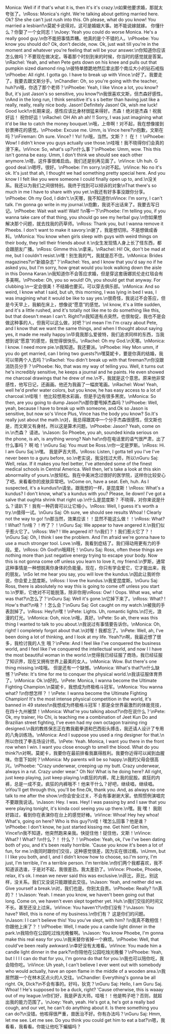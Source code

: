 Monica: Well if if that's what it is, then it's it's crazy.\n如果他要求婚，那就太夸张了。\nRoss: Monica's right. We're talking about getting married here. Ok? She she can't just rush into this. Oh please, what do you know! You married a lesbian!\n莫妮卡说得对。这可是婚姻大事。她不能说嫁就嫁。 你懂什么？你娶了一个女同志！\nJoey: Yeah you could do worse Monica. He's a really good guy.\n你不能把事情弄糟。他真的是个不错的人。\nPhoebe: You know you should do? Ok, don't decide, now. Ok, just wait till you're in the moment and whatever you're feeling that will be your answer.\n你知道你应该怎么做吗？不要现在做决定。等着那个时刻到来的时候，你当时的感觉就是答案。\nRachel: Yeah, and when Pete gets down on his knee and pulls out that pumpkin sized diamond ring.\n彼特单膝跪地然后拿出那个南瓜大小的钻石戒指\nPhoebe: All right. I gotta go. I have to break up with Vince.\n好了。我要走了。我要去跟文斯分手。\nChandler: Oh, so you're going with the teacher, huh?\n哦，你选了那个老师？\nPhoebe: Yeah, I like Vince a lot, you know? But, it's just Jason's so sensitive, you know?\n我很喜欢文斯，但杰森好感性。\nAnd in the long run, I think sensitive it's s s better than having just like a really, really, really nice body. Jason! Definitely Jason! Ok, wish me luck! Good luck!\n长期来说，感性应该比身材很猛来得好。杰森！绝对是杰森！祝我好运！ 祝你好运！\nRachel: OH Ah ah ah! !! Sorry, I was just imagining what it'd be like to catch the money bouquet.\n哦，上帝啊！对不起，我在想像接到钞票捧花的感觉。\nPhoebe: Excuse me. Umm, is Vince here?\n抱歉，文斯在吗？\nFireman: Oh sure. Vince? ! Yo! !\n哦，当然。文斯？！ 在！！\nPhoebe: Wow! I didn't know you guys actually use those.\n哇哦！我不晓得你们会真的滑下来。\nVince: So, what's up?\n什么事？\nPhoebe: Umm, wow. This this isn't gonna be easy. Umm, I don't think we should see each other anymore.\n嗯，这件事很难启齿。我们还是别再见面了。\nVince: Uh huh. G good deal.\n嗯哼。很好。\nPhoebe: I'm sorry.\n对不起。\nVince: No no it's ok. It's just that ah, I thought we had something pretty special here. And you know I I felt like you were someone I could finally open up to, and.\n没关系。我还以为我们之间很特别。我终于找到可以倾诉的对象\nThat there's so much in me I have to share with you yet.\n我还有好多事没跟你分享。\nPhoebe: Oh my God, I didn't.\n天哪，我不知道你\nVince: I'm sorry, I can't talk. I'm gonna go write in my journal.\n抱歉，我说不出话来了。我要去写日记。\nPhoebe: Wait wait wait! Wait! !\n等一下\nPhoebe: I'm telling you, if you wanna take care of that thing, you should go see my herbal guy.\n你如果想解决那个问题，就去找我的药草师。\nRoss: Thank you, but I wanna remove it Pheebs. I don't want to make it savory.\n谢了，我是想切除。不是想做成香料。\nMonica: You know when girls sleep with guys with weird things on their body, they tell their friends about it.\n女生发现情人身上长了怪东西，都会跟朋友广播。\nRoss: Gimme this.\n拿来。\nRachel: Hi! Ok, don't be mad at me, but I couldn't resist.\n嘿！别生我的气，我就是忍不住。\nMonica: Brides magazines?\n“新娘杂志”？\nRachel: Yes, and I know that you'd say no if he asked you, but I'm sorry, how great would you look walking down the aisle in this Donna Karan.\n我知道你不会答应求婚，但是穿这套唐娜凯伦走红毯会有多美啊。\nPhoebe: Oh, you so would! Oh, you should get that anyway. For clubbing.\n一定会很美！不结婚也要买。可以穿去俱乐部。\nMonica: And so weird, I know what I said, but uh, this morning, I was lying in bed I was, I was imagining what it would be like to say yes.\n很奇怪，我说过不会答应，但是今天早上，我躺在床上，想像说“愿意”的感觉。\nI know, it's a little sudden, and it's a little rushed, and it's totally not like me to do something like this, but that doesn't mean I can't. Right?\n我知道有点突然，也很匆促，我也不是会做这种事的人，但我可以这么做，对吧？\nI mean I'm I'm crazy about Pete, and I know that we want the same things, and when I thought about saying yes, it made me really happy.\n毕竟我那么爱彼特，我们追求同样的东西，当我想到说“愿意”的感觉，我觉得很快乐。\nRachel: Oh my God.\n天哪。\nMonica: I know. I need more pie.\n我知道。我还要派。\nPhoebe: Hey Mon umm, if you do get married, can I bring two guests?\n嘿莫妮卡，要是你真的结婚，我可以带两个人去吗？\nRachel: You didn't break up with that fireman?\n你没跟消防员分手？\nPhoebe: No, that was my way of telling you. Well, it turns out he's incredibly sensitive, he keeps a journal and he paints. He even showed me charcoal drawings that he drew of me.\n不，我就是这个意思。原来他非常感性，他写日记，还画画。他还为我画了一幅炭笔画。\nRachel: Wow! Yeah, well he'd prefer water colors, but you know, he has easy access to a lot of charcoal.\n哇哦！ 他比较想用水彩画，但是手边有很多黑炭。\nMonica: So then, are you going to dump Jason?\n那你要甩掉杰森吗？\nPhoebe: Well, yeah, because I have to break up with someone, and.Ok so Jason is sensitive, but now so's Vince Plus, Vince has the body you know? So.It's really just about the math.\n对，我总得跟其中一个分手杰森很感性，但文斯也是，而文斯又有身材。所以这是算术问题。\nPhoebe: Jason? Yeah, come on in.\n杰森？ 请进。\nJason: So Phoebe, you ah, sounded kinda serious on the phone, is ah, is anything wrong? Nah ha!\n你在电话里的语气很严肃，出了什么事吗？ 啊 哈！\nGuru Saj: You must be Ross.\n你一定是罗斯。\nRoss: Hi. I am Guru Saj.\n嘿。 我是萨吉大师。\nRoss: Listen, I gotta tell you I've I've never been to a guru before, so.\n老实说，我没找过大师，所以\nGuru Saj: Well, relax. If it makes you feel better, I've attended some of the finest medical schools in Central America. Well then, let's take a look at this skin abnormality of yours.\n放轻松。我在中美洲念过很好的医学院，这样你比较安心了吧。来看看你的皮肤异常吧。\nCome on, have a seat. Eeh, huh. As I suspected, it's a kundus!\n请坐。跟我想的一样，是昆度斯！\nRoss: What's a kundus? I don't know, what's a kundus with you? Please, lie down! I've got a salve that oughta shrink that right up.\n什么是昆度斯？ 不晓得，对你来说是什么？请趴下！我有一种药膏可以让它缩小。\nRoss: Well, I guess it's worth a try.\n值得一试。\nGuru Saj: Oh sure, we should see results Whoa! ! Clearly not the way to go! !\n那当然，效果应该！！显然不能这么做！！\nRoss: What? ! What? !\n啥？！咋了？！\nGuru Saj: We appear to have angered it.\n我们似乎惹火它了。\nRoss: We? ! We angered it? !\n我们？！我们惹火它了？！\nGuru Saj: Oh, I think I see the problem. And I'm afraid we're gonna have to use a much stronger tool. Love.\n哦，我看到症结了。我们得动用更有力的手段。爱。\nRoss: Oh God!\n哦拜托！\nGuru Saj: Ross, often these things are nothing more than just negative energy trying to escape your body. Now this is not gonna come off unless you learn to love it, my friend.\n罗斯，通常这种事情是一种想脱离你身体的负能量。现在，你只有学会爱它，它才能出来，我的朋友。\nSo let me hear you say, you will love the kundus.\n因此让我听你说，你会爱上昆度斯。\nRoss: I love the kundus.\n我爱昆度斯。\nGuru Saj: Ross, there is absolutely no way this is going to come off unless you start to.\n罗斯，它绝对不可能脱落，除非你用\nRoss: Ow! ! Oops. What was, what was that?\n怎么了？\nGuru Saj: Well it's gone.\n它掉下来了。\nRoss: What? ! How's that?\n啥？！怎么会？\nGuru Saj: Got caught on my watch.\n被我的手表刮掉了。\nRoss: Hey!\n嘿！\nPete: Lights. Uh, romantic lights.\n灯光，浪漫的灯光。\nMonica: Ooh, nice.\n哦，真好。\nPete: So ah, there was this thing I wanted to talk to you about.\n我说过有事情要告诉你。\nMonica: Oh, right! I completely forgot about that.\n对喔！我都忘了。\nPete: Well, ah, I've been doing a lot of thinking, and I look at my life. Yeah?\n啊，我最近想了很多，我检讨我的人生 哦？\nPete: And I feel like I've conquered the business world, and I feel like I've conquered the intellectual world, and now I I have the most beautiful woman in the world.\n觉得我已经征服了商场，我已经征服了知识界，现在又拥有世界上最美的女人。\nMonica: Wow. But there's one thing missing.\n哇哦。 但是还有一个缺憾。\nMonica: What's that?\n什么缺憾？\nPete: It's time for me to conquer the physical world.\n我该征服体育界了。\nMonica: Ok.\n好的。\nPete: Monica, I wanna become the Ultimate Fighting Champion.\n莫妮卡，我想成为终极格斗冠军。\nMonica: You wanna what? !\n你想怎样？！\nPete: I wanna become the Ultimate Fighting Champion! It's the most intense physical competition in the world, it's banned in 49 states!\n我想成为终极格斗冠军！那是全世界最激烈的体能竞技，在四十九州被禁！\nMonica: What're you talking about?\n你在说什么？\nPete: Ok, my trainer, Ho Chi, is teaching me a combination of Jeet Kun Do and Brazilian street fighting, I've even had my own octagon training ring designed.\n我的教练保志正在教我截拳道和巴西街头搏击，我还请人设计了专用的八角训练场。\nMonica: And I suppose you used a ring designer for that.\n所以你找了拳击场设计师。\nPete: Yeah. Monica, I want you there in the front row when I win. I want you close enough to smell the blood. What do you think?\n对啊。莫妮卡，我要你在最前排看我赢得胜利。我要你近得可以闻到血腥味。你意下如何？\nMonica: My parents will be so happy.\n我的父母会很高兴。\nPhoebe: "Crazy underwear, creeping up my butt. Crazy underwear, always in a rut. Crazy under wear." Oh No! What is he doing here? All right, just keep playing, just keep playing.\n疯狂的内裤，爬上我的屁股。疯狂的内裤，总是一成不变。疯狂的内裤哦不！他来干什么？好吧，继续唱，继续唱。\nYou'll get through this, you'll be fine.Ok, thank you. And, as always no one talk to me after the show.\n你会安全过关，不会有事谢谢大家。依照惯例演唱完不要跟我说话。\nJason: Hey. I was. Hey! I was passing by and I saw that you were playing tonight, it's kinda cool seeing you up there.\n嘿。我 嘿！ 我刚好路过，看到你在表演你在台上的感觉好棒。\nVince: Whoa! Hey hey whoa! What's, going on here? Who is this guy?\n哇！嘿怎么回事？他是谁？\nPhoebe: I don't know, he just started kissing me. Get him! Get him, Vince!\n我不知道，他突然跑来亲我。快捉住他！捉住他，文斯！\nVince: What? ! What? !\n什么？！ 什么？！\nPhoebe: Yeah, ok, I've I've been dating both of you, and it's been really horrible. 'Cause you know it's been a lot of fun, for me.\n我同时跟你们交往，这种感觉很差，因为实在很过瘾。\nUmm, but I I like you both, and I, and I didn't know how to choose, so.I'm sorry, I'm just, I'm terrible, I'm a terrible person. I'm terrible.\n你们两个我都喜欢，我不知道该选谁，于是对不起，我很差劲。我太差劲了。\nVince: Phoebe, Phoebe, relax, it's ok. I mean we never said this was exclusive.\n菲比，菲比，别这样，没关系。我们又没说只能跟彼此交往。\nJason: Yeah, and neither did we. Give yourself a break.\n对，我们也是。你别太自责。\nPhoebe: Really? !\n真的？！\nJason: Yeah. I mean you know, we haven't been going out that long. Come on, we haven't even slept together yet. Huh.\n我们交往的时间又不长。甚至还没上过床。\nVince: You haven't?\n你们没有？\nJason: You have? Well, this is none of my business.\n你们有？ 这是你们的问题。\nJason: I I can't believe this! You you've slept, with him? !\n我真不敢相信！你跟他上床了？！\nPhoebe: Well, I made you a candle light dinner in the park.\n我陪你在公园吃过烛光晚餐啊。\nJason: You know Phoebe, I'm gonna make this real easy for you.\n我来替你省掉一个麻烦。\nPhoebe: Well, that could've been really awkward.\n幸好没有太难看。\nVince: You made him a candle light dinner in the park?\n你陪他在公园吃烛光晚餐？\nPhoebe: Yeah, but I I I I can do that for you, I'm gonna do that for you.\n我也可以陪你吃，我会陪你吃。\nVince: Uh yeah, I can't believe I ever went out with somebody who would actually, have an open flame in the middle of a wooden area.\n我居然跟一个在林木区点火的人交往。\nChandler: Everything's gonna be all right. Ok, Dick?\n不会有事的。好吗，狄克？\nGuru Saj: Hello, I am Guru Saj. Whoa! ! He's supposed to be a duck, right? 'Cause otherwise, this is waaay out of my league.\n你们好，我是萨吉大师。哇哦！！他是鸭子吧？否则，就超出我的能力范围了。\nJoey: Yeah, yeah. He's got a, he's got a really bad cough, and our vet, he can't do anything about it. Is there something you can do?\n没错。他咳得很严重，兽医治不好。你有办法吗？\nGuru Saj: Hmm, let me see. Let me see. Do you think you could get him to eat a bat?\n嗯，我看看，我看看。你能让他吃下蝙蝠吗？
        